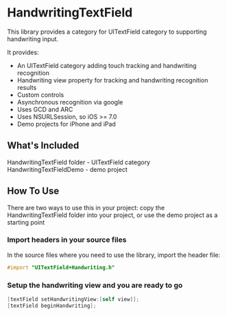 HandwritingTextField
====================

This library provides a category for UITextField category to supporting handwriting input.

It provides:
- An UITextField category adding touch tracking and handwriting recognition
- Handwriting view property for tracking and handwriting recognition results
- Custom controls
- Asynchronous recognition via google
- Uses GCD and ARC
- Uses NSURLSession, so iOS >= 7.0
- Demo projects for iPhone and iPad


What's Included
---------------
HandwritingTextField folder - UITextField category
HandwritingTextFieldDemo - demo project


How To Use
----------

There are two ways to use this in your project: copy the HandwritingTextField folder into your project, or use the demo project as a starting point

### Import headers in your source files

In the source files where you need to use the library, import the header file:

```objective-c
#import "UITextField+Handwriting.h"
```

### Setup the handwriting view and you are ready to go
```objective-c
[textField setHandwritingView:[self view]];
[textField beginHandwriting];
```